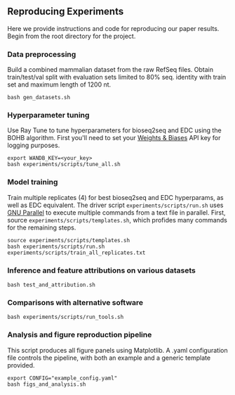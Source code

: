 ## Reproducing Experiments
Here we provide instructions and code for reproducing our paper results. Begin from the root directory for the project.

### Data preprocessing
Build a combined mammalian dataset from the raw RefSeq files. Obtain train/test/val split with evaluation sets limited to 80% seq. identity with train set and maximum length of 1200 nt.
```
bash gen_datasets.sh
```
### Hyperparameter tuning
Use Ray Tune to tune hyperparameters for bioseq2seq and EDC using the BOHB algorithm. First you'll need to set your [Weights & Biases](https://wandb.ai/site) API key for logging purposes.

```
export WANDB_KEY=<your_key>
bash experiments/scripts/tune_all.sh
```
### Model training 
Train multiple replicates (4) for best bioseq2seq and EDC hyperparams, as well as EDC equivalent. The driver script `experiments/scripts/run.sh` uses [GNU Parallel](https://www.gnu.org/software/parallel/) to execute multiple commands from a text file in parallel. First, source `experiments/scripts/templates.sh`, which profides many commands for the remaining steps. 

```
source experiments/scripts/templates.sh
bash experiments/scripts/run.sh experiments/scripts/train_all_replicates.txt
```
### Inference and feature attributions on various datasets 
```
bash test_and_attribution.sh
```
### Comparisons with alternative software 
```
bash experiments/scripts/run_tools.sh
```
### Analysis and figure reproduction pipeline
This script produces all figure panels using Matplotlib. A .yaml configuration file controls the pipeline, with both an example and a generic template provided.
```
export CONFIG="example_config.yaml"
bash figs_and_analysis.sh
```
